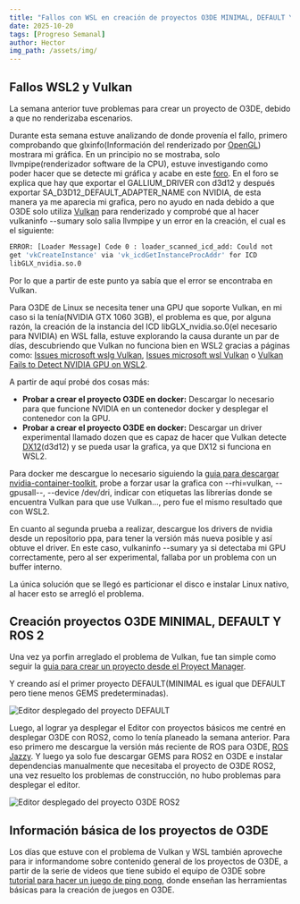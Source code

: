 ```yaml
---
title: "Fallos con WSL en creación de proyectos O3DE MINIMAL, DEFAULT Y ROS2"
date: 2025-10-20
tags: [Progreso Semanal]
author: Hector
img_path: /assets/img/
---
```


## Fallos WSL2 y Vulkan

La semana anterior tuve problemas para crear un proyecto de O3DE, debido a que no renderizaba escenarios.

Durante esta semana estuve analizando de donde provenía el fallo, primero comprobando que glxinfo(Información del renderizado por [OpenGL](https://www.opengl.org/)) mostrara mi gráfica.
En un principio no se mostraba, solo llvmpipe(renderizador software de la CPU), estuve investigando como poder hacer que se detecte mi gráfica y acabe en este [foro](https://www.reddit.com/r/bashonubuntuonwindows/comments/1mx4e2k/how_do_you_make_wsl_to_utilize_nvidia_graphics/?tl=es-419).
En el foro se explica que hay que exportar el GALLIUM_DRIVER con d3d12 y después exportar SA_D3D12_DEFAULT_ADAPTER_NAME con NVIDIA, de esta manera
ya me aparecia mi grafica, pero no ayudo en nada debido a que O3DE solo utiliza [Vulkan](https://www.vulkan.org/) para renderizado y comprobé que al hacer vulkaninfo --sumary solo salia llvmpipe y
un error en la creación, el cual es el siguiente:

```bash
ERROR: [Loader Message] Code 0 : loader_scanned_icd_add: Could not 
get 'vkCreateInstance' via 'vk_icdGetInstanceProcAddr' for ICD 
libGLX_nvidia.so.0
```

Por lo que a partir de este punto ya sabía que el error se encontraba en Vulkan.

Para O3DE de Linux se necesita tener una GPU que soporte Vulkan, en mi caso si la tenía(NVIDIA GTX 1060 3GB), el problema
es que, por alguna razón, la creación de la instancia del ICD libGLX_nvidia.so.0(el necesario para NVIDIA) en WSL falla, estuve explorando la causa durante un par de días, descubriendo que 
Vulkan no funciona bien en WSL2 gracias a páginas como: [Issues microsoft wslg Vulkan](https://github.com/microsoft/wslg/issues/1254), [Issues microsoft wsl Vulkan](https://github.com/microsoft/WSL/issues/12313) o [Vulkan Fails to Detect NVIDIA GPU on WSL2](https://forums.developer.nvidia.com/t/vulkan-fails-to-detect-nvidia-gpu-on-wsl2-ubuntu-24-04-dzn-driver-files-missing-tested-on-multiple-systems/342142).

A partir de aquí probé dos cosas más:
- **Probar a crear el proyecto O3DE en docker:** Descargar lo necesario para que funcione NVIDIA en un contenedor docker y desplegar el contenedor con la GPU.
- **Probar a crear el proyecto O3DE en docker:** Descargar un driver experimental llamado dozen que es capaz de hacer que Vulkan detecte [DX12](https://www.nvidia.com/es-es/geforce/technologies/dx12/)(d3d12) y se pueda usar la grafica, ya que DX12 si funciona en WSL2.

Para docker me descargue lo necesario siguiendo la [guia para descargar nvidia-container-toolkit](https://docs.nvidia.com/datacenter/cloud-native/container-toolkit/latest/install-guide.html), probe a forzar usar la grafica con --rhi=vulkan,
--gpusall--, --device /dev/dri, indicar con etiquetas las librerías donde se encuentra Vulkan para que use Vulkan..., pero fue el mismo resultado que con WSL2.

En cuanto al segunda prueba a realizar, descargue los drivers de nvidia desde un repositorio ppa, para tener la versión más nueva posible y así obtuve el driver.
En este caso, vulkaninfo --sumary ya si detectaba mi GPU correctamente, pero al ser experimental, fallaba por un problema con un buffer interno.

La única solución que se llegó es particionar el disco e instalar Linux nativo, al hacer esto se arregló el problema.

## Creación proyectos O3DE MINIMAL, DEFAULT Y ROS 2

Una vez ya porfin arreglado el problema de Vulkan, fue tan simple como seguir la [guia para crear un proyecto desde el Proyect Manager](https://docs.o3de.org/docs/welcome-guide/create/creating-projects-using-project-manager/).

Y creando así el primer proyecto DEFAULT(MINIMAL es igual que DEFAULT pero tiene menos GEMS predeterminadas).

![Editor desplegado del proyecto DEFAULT](Project_DEFAULT_O3DE_hola_mundo.png)

Luego, al lograr ya desplegar el Editor con proyectos básicos me centré en desplegar O3DE con ROS2, como lo tenía planeado la semana anterior.
Para eso primero me descargue la versión más reciente de ROS para O3DE, [ROS Jazzy](https://docs.ros.org/en/jazzy/Installation.html). Y luego ya solo fue descargar GEMS para ROS2 en O3DE e instalar dependencias manualmente que necesitaba el proyecto de O3DE ROS2, una vez resuelto los problemas de construcción, no hubo problemas para desplegar el editor.

![Editor desplegado del proyecto O3DE ROS2](Project_ROS2_O3DE_PruebaROS2.png)

## Información básica de los proyectos de O3DE

Los días que estuve con el problema de Vulkan y WSL también aproveche para ir informandome sobre contenido general de los proyectos de O3DE, a partir de la serie de videos que tiene subido el equipo de O3DE sobre [tutorial para hacer un juego de ping pong](https://www.youtube.com/watch?v=kK0XnYFKw38&list=PLCQwFpnHSZQhhsr6iJqyeYqKe6dexnHh9), donde enseñan las herramientas básicas para la creación de juegos en O3DE.

